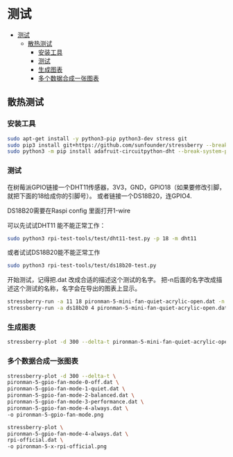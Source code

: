 # 测试

- [测试](#测试)
  - [散热测试](#散热测试)
    - [安装工具](#安装工具)
    - [测试](#测试-1)
    - [生成图表](#生成图表)
    - [多个数据合成一张图表](#多个数据合成一张图表)


## 散热测试
### 安装工具

```bash
sudo apt-get install -y python3-pip python3-dev stress git
sudo pip3 install git+https://github.com/sunfounder/stressberry --break-system-packages
sudo python3 -m pip install adafruit-circuitpython-dht --break-system-packages
```

### 测试

在树莓派GPIO链接一个DHT11传感器，3V3，GND，GPIO18（如果要修改引脚，就把下面的18给成你的引脚号）。
或者链接一个DS18B20，连GPIO4.

DS18B20需要在Raspi config 里面打开1-wire

可以先试试DHT11 能不能正常工作：
```bash
sudo python3 rpi-test-tools/test/dht11-test.py -p 18 -m dht11
```

或者试试DS18B20能不能正常工作
```bash
sudo python3 rpi-test-tools/test/ds18b20-test.py
```

开始测试，记得把.dat 改成合适的描述这个测试的名字。
把-n后面的名字改成描述这个测试的名称，名字会在导出的图表上显示。

```bash
stressberry-run -a 11 18 pironman-5-mini-fan-quiet-acrylic-open.dat -n "Pironman 5 Mini Fan Quiet Acrylic Open"
stressberry-run -a ds18b20 4 pironman-5-mini-fan-quiet-acrylic-open.dat -n "Pironman 5 Mini Fan Quiet Acrylic Open"
```

### 生成图表

```bash
stressberry-plot -d 300 --delta-t pironman-5-mini-fan-quiet-acrylic-open.dat -o pironman-5-gpio-fan-mode-0-off.png
``` 

### 多个数据合成一张图表
    
```bash
stressberry-plot -d 300 --delta-t \
pironman-5-gpio-fan-mode-0-off.dat \
pironman-5-gpio-fan-mode-1-quiet.dat \
pironman-5-gpio-fan-mode-2-balanced.dat \
pironman-5-gpio-fan-mode-3-performance.dat \
pironman-5-gpio-fan-mode-4-always.dat \
-o pironman-5-gpio-fan-mode.png

stressberry-plot \
pironman-5-gpio-fan-mode-4-always.dat \
rpi-official.dat \
-o pironman-5-x-rpi-official.png
```

